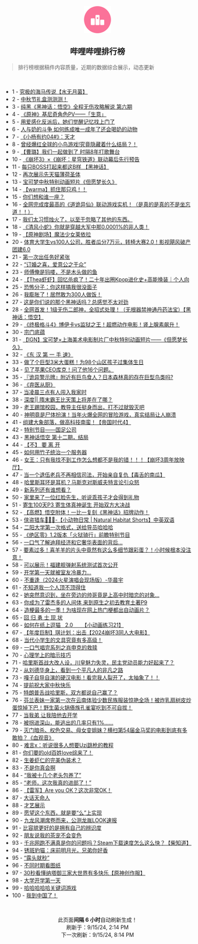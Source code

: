 <div align="center">
    <img src="./assets/icon_rank.png" alt="logo" />
    <h2>哔哩哔哩排行榜</h>
</div>

> 排行榜根据稿件内容质量，近期的数据综合展示，动态更新

<br />

<ul><li><span>1 - <a href=https://www.bilibili.com/BV1ma4seGEMM>究极的海马传说【水无月菌】</a></span></li><li><span>2 - <a href=https://www.bilibili.com/BV1zw4nejEXm>中秋节礼盒测测测！</a></span></li><li><span>3 - <a href=https://www.bilibili.com/BV1cx4WetEVT>纯黑《黑神话：悟空》全程无伤攻略解说&nbsp;第六期</a></span></li><li><span>4 - <a href=https://www.bilibili.com/BV1Mj4zeSEqW>《原神》基尼奇角色PV——「生意」</a></span></li><li><span>5 - <a href=https://www.bilibili.com/BV1gptKehEbD>用爱感化反派后，她们觉醒记忆找上门了</a></span></li><li><span>6 - <a href=https://www.bilibili.com/BV1QStFe2EjW>人与奶的斗争&nbsp;如何练成唯一成年了还会喝奶的动物</a></span></li><li><span>7 - <a href=https://www.bilibili.com/BV1ir4zeaEvH>《小杨有约04#》：天才</a></span></li><li><span>8 - <a href=https://www.bilibili.com/BV1En4keCE9e>曾经爆红全球的小鸟游戏!究竟隐藏着什么结局？！</a></span></li><li><span>9 - <a href=https://www.bilibili.com/BV1Vk4ZeyEJB>【曹璐】我们一起做到了&nbsp;时隔8年打歌舞台</a></span></li><li><span>10 - <a href=https://www.bilibili.com/BV1MMtueqEfP>《崩坏3》×《崩坏：星穹铁道》联动幕后先行预告</a></span></li><li><span>11 - <a href=https://www.bilibili.com/BV1of44eaEFj>每只BOSS打起来都这B样&nbsp;【黑神话】</a></span></li><li><span>12 - <a href=https://www.bilibili.com/BV1WxtFePE3r>再次展示先天猫薄荷圣体</a></span></li><li><span>13 - <a href=https://www.bilibili.com/BV1Df4neMEk5>宝可梦中秋特别动画短片《但愿梦长久》</a></span></li><li><span>14 - <a href=https://www.bilibili.com/BV19etNeAEda>【warma】抓住那只鸡！！</a></span></li><li><span>15 - <a href=https://www.bilibili.com/BV1kA4fecE8Z>你们想和谁一座？</a></span></li><li><span>16 - <a href=https://www.bilibili.com/BV12f4qeGE5k>全网完成度最高的《道诡异仙》联动游戏实机！（是真的是真的不是坐忘道！！）</a></span></li><li><span>17 - <a href=https://www.bilibili.com/BV1tW4newEVP>我们太习惯烛火了，以至于忽略了其他的东西。</a></span></li><li><span>18 - <a href=https://www.bilibili.com/BV1v84Ye1Evf>《清风小蛇》你就是穿越大军中那0.0001%的非人类！</a></span></li><li><span>19 - <a href=https://www.bilibili.com/BV1U34qe5Ei7>【原神剧场】魔法少女莱依拉</a></span></li><li><span>20 - <a href=https://www.bilibili.com/BV1kE4HesEUP>体育大学生vs100人公司，胜者瓜分7万元，转椅大赛2.0！影视飓风破产团建6.0</a></span></li><li><span>21 - <a href=https://www.bilibili.com/BV1rk4peoEZh>第一次出任务好紧张</a></span></li><li><span>22 - <a href=https://www.bilibili.com/BV1iN4ne5EbC>“订婚之喜，爱意公之于众”</a></span></li><li><span>23 - <a href=https://www.bilibili.com/BV1sm4bemEih>师傅俺是犸喽，不是木头做的鱼</a></span></li><li><span>24 - <a href=https://www.bilibili.com/BV1PS4JexEJA>【Thea虾虾】回忆杀疯了！二十年出圈Kpop进化史+高能换装｜个人向</a></span></li><li><span>25 - <a href=https://www.bilibili.com/BV1Z54feQE7L>恐怖分子：你这样搞我很没面子</a></span></li><li><span>26 - <a href=https://www.bilibili.com/BV1gBp7enES8>我膨胀了！居然敢为300人做饭！</a></span></li><li><span>27 - <a href=https://www.bilibili.com/BV1nY4Ee7Ek3>这是你们说的那个黑神话吗？总感觉不太对劲</a></span></li><li><span>28 - <a href=https://www.bilibili.com/BV1Pm46e7EY8>全网首发！1级无伤二郎神，全招式处理！（无根器禁神通丹药法宝）【黑神话：悟空】</a></span></li><li><span>29 - <a href=https://www.bilibili.com/BV1QbpsezEjS>《终极格斗4》博伊卡vs监狱之王！超燃动作电影！肾上腺素飙升！</a></span></li><li><span>30 - <a href=https://www.bilibili.com/BV12m4JedEjX>宗门底蕴</a></span></li><li><span>31 - <a href=https://www.bilibili.com/BV1XXtPecEse>【IGN】宝可梦×上海美术电影制片厂中秋特别动画短片——《但愿梦长久》</a></span></li><li><span>32 - <a href=https://www.bilibili.com/BV1HR4heDEsK>《东&nbsp;汉&nbsp;第&nbsp;一&nbsp;手&nbsp;速》</a></span></li><li><span>33 - <a href=https://www.bilibili.com/BV1iu4nerEuG>做了个巨型3米大蛋糕！为98个山区孩子过集体生日</a></span></li><li><span>34 - <a href=https://www.bilibili.com/BV1t64bepEkr>见了苹果CEO库克！问了他16个问题。</a></span></li><li><span>35 - <a href=https://www.bilibili.com/BV1ys4zeVEea>『诡异警示牌』附近有巨鸟食人？日本森林真的存在巨型鸟类吗?</a></span></li><li><span>36 - <a href=https://www.bilibili.com/BV1vM4neGEPW>《弃医从厨》</a></span></li><li><span>37 - <a href=https://www.bilibili.com/BV1g548eFExz>当凌晨三点有人闯入我家时</a></span></li><li><span>38 - <a href=https://www.bilibili.com/BV1fx4HeUE4c>深度||&nbsp;隋末霸王比天策上将差在了哪？</a></span></li><li><span>39 - <a href=https://www.bilibili.com/BV1ke4nesE5e>老王踢馆校园，教导主任挺身而出，打不过就毁灭吧</a></span></li><li><span>40 - <a href=https://www.bilibili.com/BV1ao4nezEqY>神明竟是尸体扮演！当年火爆全网的冒险游戏，真实结局让人崩溃</a></span></li><li><span>41 - <a href=https://www.bilibili.com/BV17m4peWESv>组建大象部落，做高科技南蛮！【帝国时代4】</a></span></li><li><span>42 - <a href=https://www.bilibili.com/BV1sr4BeCE1w>特别节目——国足公司</a></span></li><li><span>43 - <a href=https://www.bilibili.com/BV1MA4HevECL>黑神话悟空&nbsp;第十二期，结局</a></span></li><li><span>44 - <a href=https://www.bilibili.com/BV1Ww4BegEb2>【不】&nbsp;要&nbsp;离&nbsp;开</a></span></li><li><span>45 - <a href=https://www.bilibili.com/BV1rQ44eTE85>如何用竹子统治一个服务器</a></span></li><li><span>46 - <a href=https://www.bilibili.com/BV1ADHXeKEzT>女王：只有我找不到工作怎么想都不是我的错！！！【崩坏3周年放映厅】</a></span></li><li><span>47 - <a href=https://www.bilibili.com/BV1zo4berEM4>当一个退伍老兵不再相信司法，开始亲自复仇【毒舌的南瓜】</a></span></li><li><span>48 - <a href=https://www.bilibili.com/BV1B14peREft>哈里斯耳环是耳机？马斯克对斯威夫特言论引众怒</a></span></li><li><span>49 - <a href=https://www.bilibili.com/BV159tKeuEYb>新系列还有谁想看？</a></span></li><li><span>50 - <a href=https://www.bilibili.com/BV1mdtFekEnq>家里来了一位红脸先生，听说乖孩子才会得到礼物</a></span></li><li><span>51 - <a href=https://www.bilibili.com/BV1EU4oeDERB>寄生100天P3&nbsp;寄生体真神诞生&nbsp;开始双方大决战</a></span></li><li><span>52 - <a href=https://www.bilibili.com/BV1ni4reyEHE>【高燃】悟空附体！一比一复刻《黑神话》招牌动作！</a></span></li><li><span>53 - <a href=https://www.bilibili.com/BV1Kp48e9E3k>侠盗猎车🦡🐍🚓-【小动物日常&nbsp;|&nbsp;Natural&nbsp;Habitat&nbsp;Shorts】中英双语</a></span></li><li><span>54 - <a href=https://www.bilibili.com/BV1qU4peXEEr>二阳大学第一次格式，送给导员哈哈哈</a></span></li><li><span>55 - <a href=https://www.bilibili.com/BV1J34feREM5>《绝区零》1.2版本「火狱骑行」前瞻特别节目</a></span></li><li><span>56 - <a href=https://www.bilibili.com/BV1ad4EeaE7a>一口气了解迪拜经济和它奢华表面的背后...</a></span></li><li><span>57 - <a href=https://www.bilibili.com/BV1KR4ZeiEqJ>要素过多！喜羊羊的片头中竟然有这么多细节跟彩蛋？！小时候根本没注意！</a></span></li><li><span>58 - <a href=https://www.bilibili.com/BV1u24HeKEhs>可以展示！福建舰弹射系统测试首次公开</a></span></li><li><span>59 - <a href=https://www.bilibili.com/BV1kB4pe8EGt>开学第一天就被室友冷暴力…</a></span></li><li><span>60 - <a href=https://www.bilibili.com/BV1Ss4peuEzV>不重逢（2024火星演唱会现场版）-华晨宇</a></span></li><li><span>61 - <a href=https://www.bilibili.com/BV1Yh4bebEwH>不知道我一个人顶不顶得住</a></span></li><li><span>62 - <a href=https://www.bilibili.com/BV1c74YeRED6>她突然意识到，坐在旁边的帅哥竟是上高中时暗恋的对象...</a></span></li><li><span>63 - <a href=https://www.bilibili.com/BV1rG4berEvG>你成为了雷杰多的人间体&nbsp;来到原生之初去教育土著P9</a></span></li><li><span>64 - <a href=https://www.bilibili.com/BV1tr4beXE4F>造梗最多的一季！为啥现在网上热门梗都出自动画片？</a></span></li><li><span>65 - <a href=https://www.bilibili.com/BV1iF4zehEJz>回&nbsp;归&nbsp;勇&nbsp;士&nbsp;现&nbsp;状</a></span></li><li><span>66 - <a href=https://www.bilibili.com/BV1X9tPe8ExT>如何在纸上逗猫&nbsp;&nbsp;&nbsp;2.0&nbsp;&nbsp;&nbsp;&nbsp;&nbsp;&nbsp;【小动画练习21】</a></span></li><li><span>67 - <a href=https://www.bilibili.com/BV1UxpEe7Ej3>【年度巨制】琪计划：出击【2024崩坏3同人大电影】</a></span></li><li><span>68 - <a href=https://www.bilibili.com/BV1eH44eoE9z>当代小学生的文具究竟有多高级！</a></span></li><li><span>69 - <a href=https://www.bilibili.com/BV1JU4oeDEP6>一口气唱完系列之肖申克的救赎</a></span></li><li><span>70 - <a href=https://www.bilibili.com/BV1kepjePEBW>心理学上的暗示技巧</a></span></li><li><span>71 - <a href=https://www.bilibili.com/BV14t4nebErq>哈里斯首战大改人设，川皇魅力失灵，民主党动员能力好起来了？</a></span></li><li><span>72 - <a href=https://www.bilibili.com/BV1dV4pe2Eic>从刘德华身上，看到一个平凡人的非凡之路</a></span></li><li><span>73 - <a href=https://www.bilibili.com/BV16N4feZEya>嘎子自导自演的硬汉电影！看完我人裂开了，太抽象了！！</a></span></li><li><span>74 - <a href=https://www.bilibili.com/BV18e4be4ESk>提前祝大家中秋快乐</a></span></li><li><span>75 - <a href=https://www.bilibili.com/BV1eu4nerEsB>特朗普舌战哈里斯，双方都说自己赢了？</a></span></li><li><span>76 - <a href=https://www.bilibili.com/BV1VX4neGE3K>芬兰表妹一家第一次在云南体验少数民族服装惊艳全场！被炸乳扇树皮炒蛋惊掉下巴！野生菌火锅傣族孔雀宴吃到不可自拔！</a></span></li><li><span>77 - <a href=https://www.bilibili.com/BV1KTtNeQEfL>当我弟&nbsp;让我陪他去开学</a></span></li><li><span>78 - <a href=https://www.bilibili.com/BV1sm4JeoEjd>被拐进深山，能逃出的几率只有1%……</a></span></li><li><span>79 - <a href=https://www.bilibili.com/BV1rk4peoEo2>灭门暗杀、权色交易、母女变姐妹？横扫第54届金马奖的电影到底有多敢拍？《血观音》</a></span></li><li><span>80 - <a href=https://www.bilibili.com/BV1uWtKefEJ3>难言x：听说很多人想要Uzi跳枪的教程</a></span></li><li><span>81 - <a href=https://www.bilibili.com/BV1dj4fenEgZ>你们要的old百姓love综来了！</a></span></li><li><span>82 - <a href=https://www.bilibili.com/BV1ku4beCEVW>生姜虾仁的完美伪装术？</a></span></li><li><span>83 - <a href=https://www.bilibili.com/BV1aa4beZEVs>不是你真会啊</a></span></li><li><span>84 - <a href=https://www.bilibili.com/BV16F4nemEhf>“我被十几个老头包养了”</a></span></li><li><span>85 - <a href=https://www.bilibili.com/BV1rN4feZEtp>“老师，这次我真的进部了！”</a></span></li><li><span>86 - <a href=https://www.bilibili.com/BV18E4nevEvF>【雷军】Are&nbsp;you&nbsp;OK？这次非常OK！</a></span></li><li><span>87 - <a href=https://www.bilibili.com/BV1gK4We3E1M>大话天命人</a></span></li><li><span>88 - <a href=https://www.bilibili.com/BV1d54feQEmp>才艺展示</a></span></li><li><span>89 - <a href=https://www.bilibili.com/BV1uAtNesE7N>愿望这个东西，就是要“么”上实现</a></span></li><li><span>90 - <a href=https://www.bilibili.com/BV1JF4neUEuw>九龙风潮席卷而来，公测龙胤LOOK速报</a></span></li><li><span>91 - <a href=https://www.bilibili.com/BV1sb4neZEg3>比容貌更好的是拥有自己的辨识度</a></span></li><li><span>92 - <a href=https://www.bilibili.com/BV1KH4te2Ezo>朋友说我的茶宠不会变色</a></span></li><li><span>93 - <a href=https://www.bilibili.com/BV1W84EeJEZg>千兆网跑不满真是你的问题吗？Steam下载速度怎么这么快？【柴知道】</a></span></li><li><span>94 - <a href=https://www.bilibili.com/BV1Hz4pefEHJ>锈斑豹猫：床前明月光，兄弟你好香</a></span></li><li><span>95 - <a href=https://www.bilibili.com/BV1kh4EeUEnX>“露头就秒”</a></span></li><li><span>96 - <a href=https://www.bilibili.com/BV1AE4ZecEQM>不同时期看图纸</a></span></li><li><span>97 - <a href=https://www.bilibili.com/BV1YM4EeeEix>30秒看懂纳塔御三家大世界有多快乐【原神创作服】</a></span></li><li><span>98 - <a href=https://www.bilibili.com/BV1p84EeJEgF>大学开学第一天</a></span></li><li><span>99 - <a href=https://www.bilibili.com/BV1dmtPevEan>哈哈哈哈哈关键词游戏</a></span></li><li><span>100 - <a href=https://www.bilibili.com/BV1pq4pecEnQ>我到中国了！</a></span></li></ul>

<br />

<p align=center>此页面<strong>间隔 6 小时</strong>自动刷新生成！<br>刷新于：9/15/24, 2:14 PM<br>下一次刷新：9/15/24, 8:14 PM</p>